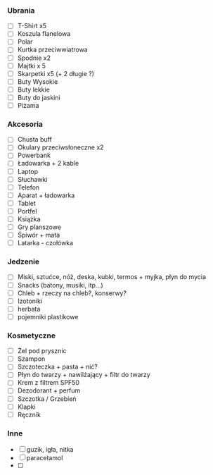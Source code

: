 ### Ubrania 
- [ ]  T-Shirt x5
- [ ]  Koszula flanelowa
- [ ]  Polar
- [ ]  Kurtka przeciwwiatrowa
- [ ]  Spodnie x2
- [ ]  Majtki x 5
- [ ]  Skarpetki x5 (+ 2 długie ?)
- [ ]  Buty Wysokie
- [ ]  Buty lekkie
- [ ]  Buty do jaskini
- [ ]  Piżama
### Akcesoria
- [ ] Chusta buff
- [ ] Okulary przeciwsłoneczne x2
- [ ] Powerbank
- [ ] Ładowarka + 2 kable
- [ ] Laptop
- [ ] Słuchawki
- [ ] Telefon
- [ ] Aparat + ładowarka
- [ ] Tablet
- [ ] Portfel
- [ ] Książka
- [ ] Gry planszowe
- [ ] Śpiwór + mata
- [ ] Latarka - czołówka
### Jedzenie
- [ ] Miski, sztućce, nóż, deska, kubki, termos + myjka, płyn do mycia
- [ ] Snacks (batony, musiki, itp...)
- [ ] Chleb + rzeczy na chleb?, konserwy?
- [ ] Izotoniki
- [ ] herbata
- [ ] pojemniki plastikowe
### Kosmetyczne
- [ ] Żel pod prysznic
- [ ] Szampon
- [ ] Szczoteczka + pasta + nić?
- [ ] Płyn do twarzy + nawilżający + filtr do twarzy
- [ ] Krem z filtrem SPF50
- [ ] Dezodorant + perfum
- [ ] Szczotka / Grzebień
- [ ] Klapki
- [ ] Ręcznik
### Inne
- [ ] guzik, igła, nitka
- [ ] paracetamol
- [ ] 